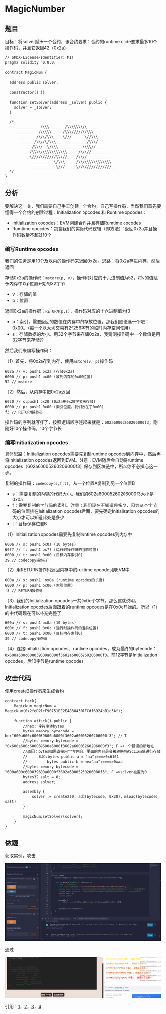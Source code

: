 # MagicNumber

## 题目

目标：将solver赋予一个合约，该合约要求：合约的runtime code要求最多10个操作码，并且它返回42（0x2a）

```solidity
// SPDX-License-Identifier: MIT
pragma solidity ^0.8.0;

contract MagicNum {

  address public solver;

  constructor() {}

  function setSolver(address _solver) public {
    solver = _solver;
  }

  /*
    ____________/\\\_______/\\\\\\\\\_____        
     __________/\\\\\_____/\\\///////\\\___       
      ________/\\\/\\\____\///______\//\\\__      
       ______/\\\/\/\\\______________/\\\/___     
        ____/\\\/__\/\\\___________/\\\//_____    
         __/\\\\\\\\\\\\\\\\_____/\\\//________   
          _\///////////\\\//____/\\\/___________  
           ___________\/\\\_____/\\\\\\\\\\\\\\\_ 
            ___________\///_____\///////////////__
  */
}
```

## 分析

要解决这一关，我们需要自己手工创建一个合约，自己写操作码，当然我们首先要懂得一个合约的创建过程：Initialization opcodes 和 Runtime opcodes：

- Initialization opcodes：EVM创建合约并且存储Rumtime opcodes
- Rumtime opcodes：包含我们的实际代码逻辑（即方法）：返回0x2a并且操作码数量不超过10个

### 编写Runtime opcodes

我们的任务是用10个及以内的操作码来返回0x2a。思路：将0x2a存进内存，然后返回

存储0x2a的操作码：`mstore(p, v)`，操作码对应的十六进制值为52，将v的值赋予内存中以p位置开始的32字节

- v：存储的值
- p：位置

返回0x2a的操作码：`RETURN(p,s)`，操作码对应的十六进制值为f3

- p：索引，需要返回的数值在内存中的存放位置，那我们随便选一个吧：0x00。（每一个以太坊交易有2^256字节的临时内存空间使用）
- s：存储数据的大小。用32个字节来存储0x2a，我猜测操作码中一个数值是用32字节来存储的

然后我们来编写操作码：

（1）首先，将0x2a存到内存，使用`mstore(v, p)`操作码

```
602a // v: push1 ox2a (存储0x2a)
6000 // p: push1 ox00 (放到内存的0x00位置)
52 // mstore
```

（2）然后，从内存中把0x2a返回

```
6020 // s:push1 ox20 (0x2a用0x20字节来存储)
6000 // p: push1 0x00 (索引位置，我们放在了0x00)
f3 // RETURN操作码
```

操作码的序列就写好了，按照逻辑顺序连起来就是：`602a60005260206000f3`，刚刚好10个操作码，10个字节长

### 编写Initialization opcodes

具体思路：Initialization opcodes需要先复制runtime opcodes到内存中，然后再将Initialization opcodes返回到EVM。注意：EVM随后会自动将runtime opcodes（602a60005260206000f3）保存到区块链中，所以你不必操心这一步。

复制的操作码：`codecopy(s,f,t)`，从一个位置A复制到另一个位置B

- s：需要复制的内容的代码大小。我们的602a60005260206000f3大小是0x0a
- f：需要复制的字节码的索引。注意：我们现在不知道是多少，因为这个字节码的位置排在Initialization opcodes后面，要先确定Initialization opcodes的大小才可以知道此处是多少
- t：目标保存位置B

（1）Initialization opcodes需要先复制runtime opcodes到内存中

```
600a // s: push1 ox0a (10 bytes)
60?? // f: push1 ox?? (运行时操作码的当前位置)
6000 // t: push1 0x00 (目标内存索引0)
39 // codecopy操作码
```

（2）用RETURN操作码返回内存中的runtime opcodes到EVM中

```
600a // s: push1  ox0a (runtime opcodes的长度)
6000 // p: push1 ox00 (索引位置)
f3 // RETURN操作码
```

（3）我们的Initialization opcodes一共0x0c个字节。那么这就说明，Initialization opcodes后面跟着的runtime opcodes是在0x0c开始的。所以（1）的中代码现在可以补充完整了

```
600a // s: push1 ox0a (10 bytes)
600c // f: push1 0x0c (运行时操作码的当前位置)
6000 // t: push1 0x00 (目标内存索引0)
39 // codecopy操作码
```

（4）连接Initialization opcodes、runtime opcodes，成为最终的bytecode：`0x600a600c600039600a6000f3602a60005260206000f3`。前12字节是Initialization opcodes，后10字节是runtime opcodes

## 攻击代码

使用create2操作码来生成合约

```solidity
contract Hack{
    MagicNum magicNum = MagicNum(0x2feD27cF90751EE2E48384307FCdf6924bB1c3Af);

    function attack() public {
        //hex: 字符串转bytes
        bytes memory bytecode = hex"600a600c600039600a6000f3602a60005260206000f3"; // T
        //bytes memory bytecode = "0x600a600c600039600a6000f3602a60005260206000f3"; F =>一个错误的新地址
        //原因：bytes如果直接用""写内容，里面的内容是会被转换为ASCII码值进行存储
        //     比如:bytes public a = "aa";===>0x6161
        //         bytes public b = hex"aa";====>0xaa
        //bytes memory bytecode = "600a600c600039600a6000f3602a60005260206000f3"; F =>solver被置为0
        bytes32 salt = 0;
        address solver;

        assembly {
            solver := create2(0, add(bytecode, 0x20), mload(bytecode), salt)
        }

        magicNum.setSolver(solver);
    }
}
```

## 做题

获取实例，攻击

![image-20221227195757917](18.MagicNumber/image-20221227195757917.png)

通过

![image-20221227195813076](18.MagicNumber/image-20221227195813076.png)





引用：[1](https://cmichel.io/ethernaut-solutions/)，[2](https://dac.ac/blog/ethernaut_solutions/#how-i-did-it)，[3](https://medium.com/coinmonks/ethernaut-lvl-19-magicnumber-walkthrough-how-to-deploy-contracts-using-raw-assembly-opcodes-c50edb0f71a2)，[4](https://stermi.medium.com/the-ethernaut-challenge-18-solution-magic-number-2cb8edee383a)
